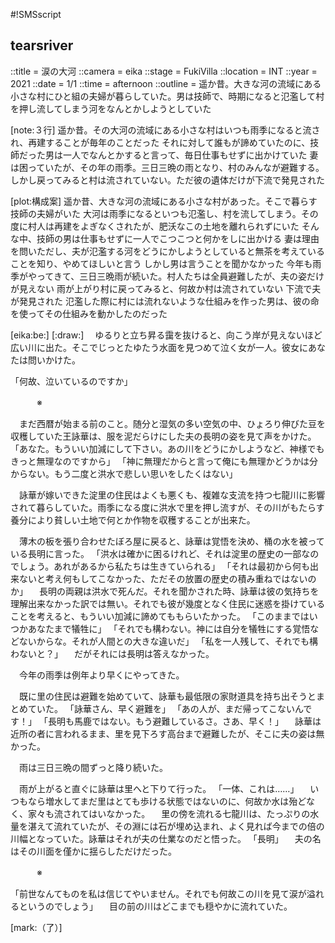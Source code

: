 #!SMSscript

## tearsriver

::title = 涙の大河
::camera = eika
::stage = FukiVilla
::location = INT
::year = 2021
::date = 1/1
::time = afternoon
::outline = 遥か昔。大きな河の流域にある小さな村にひと組の夫婦が暮らしていた。男は技師で、時期になると氾濫して村を押し流してしまう河をなんとかしようとしていた

[note:３行]
遥か昔。その大河の流域にある小さな村はいつも雨季になると流され、再建することが毎年のことだった
それに対して誰もが諦めていたのに、技師だった男は一人でなんとかすると言って、毎日仕事もせずに出かけていた
妻は困っていたが、その年の雨季。三日三晩の雨となり、村のみんなが避難する。しかし戻ってみると村は流されていない。ただ彼の遺体だけが下流で発見された

[plot:構成案]
遥か昔、大きな河の流域にある小さな村があった。そこで暮らす技師の夫婦がいた
大河は雨季になるといつも氾濫し、村を流してしまう。その度に村人は再建をよぎなくされたが、肥沃なこの土地を離れられずにいた
そんな中、技師の男は仕事もせずに一人でこつこつと何かをしに出かける
妻は理由を問いただし、夫が氾濫する河をどうにかしようとしていると無茶を考えていることを知り、やめてほしいと言う
しかし男は言うことを聞かなかった
今年も雨季がやってきて、三日三晩雨が続いた。村人たちは全員避難したが、夫の姿だけが見えない
雨が上がり村に戻ってみると、何故か村は流されていない
下流で夫が発見された
氾濫した際に村には流れないような仕組みを作った男は、彼の命を使ってその仕組みを動かしたのだった

[eika:be:]
[:draw:]
　ゆるりと立ち昇る靄を抜けると、向こう岸が見えないほど広い川に出た。そこでじっとたゆたう水面を見つめて泣く女が一人。彼女にあなたは問いかけた。

「何故、泣いているのですか」

　　　※

　まだ西暦が始まる前のこと。随分と湿気の多い空気の中、ひょろり伸びた豆を収穫していた王詠華は、服を泥だらけにした夫の長明の姿を見て声をかけた。
「あなた。もういい加減にして下さい。あの川をどうにかしようなど、神様でもきっと無理なのですから」
「神に無理だからと言って俺にも無理かどうかは分からない。もう二度と洪水で悲しい思いをしたくはない」

　詠華が嫁いできた淀里の住民はよくも悪くも、複雑な支流を持つ七龍川に影響されて暮らしていた。雨季になる度に洪水で里を押し流すが、その川がもたらす養分により貧しい土地で何とか作物を収穫することが出来た。

　薄木の板を張り合わせたぼろ屋に戻ると、詠華は覚悟を決め、桶の水を被っている長明に言った。
「洪水は確かに困るけれど、それは淀里の歴史の一部なのでしょう。あれがあるから私たちは生きていられる」
「それは最初から何も出来ないと考え何もしてこなかった、ただその放置の歴史の積み重ねではないのか」
　長明の両親は洪水で死んだ。それを聞かされた時、詠華は彼の気持ちを理解出来なかった訳では無い。それでも彼が幾度となく住民に迷惑を掛けていることを考えると、もういい加減に諦めてももらいたかった。
「このままではいつかあなたまで犠牲に」
「それでも構わない。神には自分を犠牲にする覚悟などないからな。それが人間との大きな違いだ」
「私を一人残して、それでも構わないと？」
　だがそれには長明は答えなかった。

　今年の雨季は例年より早くにやってきた。

　既に里の住民は避難を始めていて、詠華も最低限の家財道具を持ち出そうとまとめていた。
「詠華さん、早く避難を」
「あの人が、まだ帰ってこないんです！」
「長明も馬鹿ではない。もう避難しているさ。さあ、早く！」
　詠華は近所の者に言われるまま、里を見下ろす高台まで避難したが、そこに夫の姿は無かった。

　雨は三日三晩の間ずっと降り続いた。

　雨が上がると直ぐに詠華は里へと下りて行った。
「一体、これは……」
　いつもなら増水してまだ里はとても歩ける状態ではないのに、何故か水は殆どなく、家々も流されてはいなかった。
　里の傍を流れる七龍川は、たっぷりの水量を湛えて流れていたが、その淵には石が埋め込まれ、よく見れば今までの倍の川幅となっていた。詠華はそれが夫の仕業なのだと悟った。
「長明」
　夫の名はその川面を僅かに揺らしただけだった。

　　　※

「前世なんてものを私は信じてやいません。それでも何故この川を見て涙が溢れるというのでしょう」
　目の前の川はどこまでも穏やかに流れていた。

[mark:（了）]
